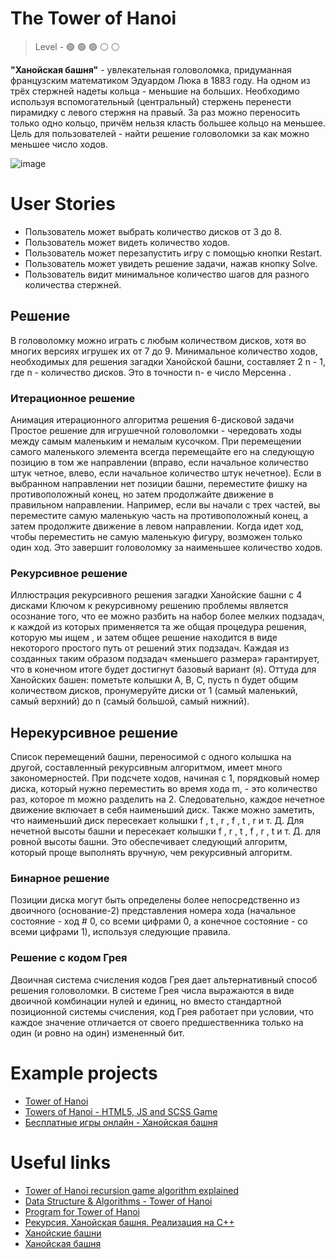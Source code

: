 # The Tower of Hanoi

> Level - :green_circle: :green_circle: :green_circle: :white_circle: :white_circle:

**"Ханойская башня"** - увлекательная головоломка, придуманная французским математиком Эдуардом Люка в 1883 году. На одном из трёх стержней надеты кольца - меньшие на больших. Необходимо используя вспомогательный (центральный) стержень перенести пирамидку с левого стержня на правый. За раз можно переносить только одно кольцо, причём нельзя класть большее кольцо на меньшее. Цель для пользователей - найти решение головоломки за как можно меньшее число ходов.

![image](https://github.com/startupemulator/challenges/blob/main/The%20Tower%20of%20Hanoi/tower_of_hanoi_4.gif)

# User Stories

- Пользователь может выбрать количество дисков от 3 до 8. 
- Пользователь может видеть количество ходов.
- Пользователь может перезапустить игру с помощью кнопки Restart.
- Пользователь может увидеть решение задачи, нажав кнопку Solve.
- Пользователь видит минимальное количество шагов для разного количества стержней.

## Решение 

В головоломку можно играть с любым количеством дисков, хотя во многих версиях игрушек их от 7 до 9. Минимальное количество ходов, необходимых для решения загадки Ханойской башни, составляет 2 n - 1, где n - количество дисков. Это в точности n- е число Мерсенна . 

### Итерационное решение 

Анимация итерационного алгоритма решения 6-дисковой задачи Простое решение для игрушечной головоломки - чередовать ходы между самым маленьким и немалым кусочком. При перемещении самого маленького элемента всегда перемещайте его на следующую позицию в том же направлении (вправо, если начальное количество штук четное, влево, если начальное количество штук нечетное). Если в выбранном направлении нет позиции башни, переместите фишку на противоположный конец, но затем продолжайте движение в правильном направлении. Например, если вы начали с трех частей, вы переместите самую маленькую часть на противоположный конец, а затем продолжите движение в левом направлении. Когда идет ход, чтобы переместить не самую маленькую фигуру, возможен только один ход. Это завершит головоломку за наименьшее количество ходов. 

### Рекурсивное решение 

Иллюстрация рекурсивного решения загадки Ханойские башни с 4 дисками Ключом к рекурсивному решению проблемы является осознание того, что ее можно разбить на набор более мелких подзадач, к каждой из которых применяется та же общая процедура решения, которую мы ищем , и затем общее решение находится в виде некоторого простого путь от решений этих подзадач. Каждая из созданных таким образом подзадач «меньшего размера» гарантирует, что в конечном итоге будет достигнут базовый вариант (я). Оттуда для Ханойских башен: пометьте колышки A, B, C, пусть n будет общим количеством дисков, пронумеруйте диски от 1 (самый маленький, самый верхний) до n (самый большой, самый нижний). 

## Нерекурсивное решение 

Список перемещений башни, переносимой с одного колышка на другой, составленный рекурсивным алгоритмом, имеет много закономерностей. При подсчете ходов, начиная с 1, порядковый номер диска, который нужно переместить во время хода m, - это количество раз, которое m можно разделить на 2. Следовательно, каждое нечетное движение включает в себя наименьший диск. Также можно заметить, что наименьший диск пересекает колышки f , t , r , f , t , r и т. Д. Для нечетной высоты башни и пересекает колышки f , r , t , f , r , t и т. Д. для ровной высоты башни. Это обеспечивает следующий алгоритм, который проще выполнять вручную, чем рекурсивный алгоритм. 

### Бинарное решение 

Позиции диска могут быть определены более непосредственно из двоичного (основание-2) представления номера хода (начальное состояние - ход # 0, со всеми цифрами 0, а конечное состояние - со всеми цифрами 1), используя следующие правила.

### Решение с кодом Грея 

Двоичная система счисления кодов Грея дает альтернативный способ решения головоломки. В системе Грея числа выражаются в виде двоичной комбинации нулей и единиц, но вместо стандартной позиционной системы счисления, код Грея работает при условии, что каждое значение отличается от своего предшественника только на один (и ровно на один) измененный бит. 

# Example projects

- [Tower of Hanoi](https://www.mathsisfun.com/games/towerofhanoi.html)
- [Towers of Hanoi - HTML5, JS and SCSS Game](https://codepen.io/eliortabeka/pen/yOrrxG)
- [Бесплатные игры онлайн - Ханойская башня](https://ru.goobix.com/%D0%B8%D0%B3%D1%80%D1%8B-%D0%BE%D0%BD%D0%BB%D0%B0%D0%B9%D0%BD/%D1%85%D0%B0%D0%BD%D0%BE%D0%B9%D1%81%D0%BA%D0%B0%D1%8F-%D0%B1%D0%B0%D1%88%D0%BD%D1%8F/#)

# Useful links

- [Tower of Hanoi recursion game algorithm explained](https://www.hackerearth.com/blog/developers/tower-hanoi-recursion-game-algorithm-explained/)
- [Data Structure & Algorithms - Tower of Hanoi](https://www.tutorialspoint.com/data_structures_algorithms/tower_of_hanoi.htm)
- [Program for Tower of Hanoi](https://www.geeksforgeeks.org/c-program-for-tower-of-hanoi/)
- [Рекурсия. Ханойская башня. Реализация на C++](https://www.youtube.com/watch?v=jwbF2sqKgw4&ab_channel=AlexandrSoldatkin)
- [Ханойские башни](http://synset.com/ai/ru/search/Towers_of_Hanoi.html#task0)
- [Ханойская башня](https://ru.wikipedia.org/wiki/%D0%A5%D0%B0%D0%BD%D0%BE%D0%B9%D1%81%D0%BA%D0%B0%D1%8F_%D0%B1%D0%B0%D1%88%D0%BD%D1%8F)
